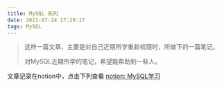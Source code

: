 ```yaml
---
title: MySQL 系列
date: 2021-07-24 17:29:17
tags: MySQL
---
```


> 这样一篇文章，主要是对自己近期所学重新梳理时，所做下的一篇笔记。
>
> 对MySQL近期所学的笔记，希望能帮助到一些人。



文章记录在notion中，点击下列查看
[notion: MySQL学习](https://www.notion.so/MySQL-3c7ac4e77e3b477ea8f81cf8404aac7c)

